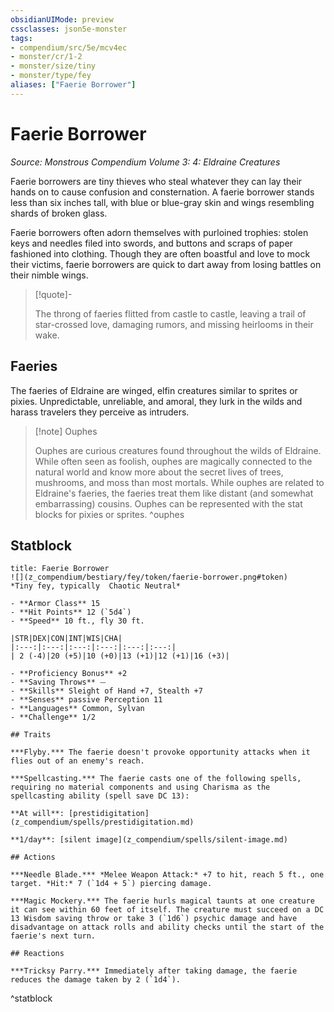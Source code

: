 ```yaml
---
obsidianUIMode: preview
cssclasses: json5e-monster
tags:
- compendium/src/5e/mcv4ec
- monster/cr/1-2
- monster/size/tiny
- monster/type/fey
aliases: ["Faerie Borrower"]
---
```

# Faerie Borrower
*Source: Monstrous Compendium Volume 3: 4: Eldraine Creatures*  

Faerie borrowers are tiny thieves who steal whatever they can lay their hands on to cause confusion and consternation. A faerie borrower stands less than six inches tall, with blue or blue-gray skin and wings resembling shards of broken glass.

Faerie borrowers often adorn themselves with purloined trophies: stolen keys and needles filed into swords, and buttons and scraps of paper fashioned into clothing. Though they are often boastful and love to mock their victims, faerie borrowers are quick to dart away from losing battles on their nimble wings.

> [!quote]-  
> 
> The throng of faeries flitted from castle to castle, leaving a trail of star-crossed love, damaging rumors, and missing heirlooms in their wake.

## Faeries

The faeries of Eldraine are winged, elfin creatures similar to sprites or pixies. Unpredictable, unreliable, and amoral, they lurk in the wilds and harass travelers they perceive as intruders.

> [!note] Ouphes
> 
> Ouphes are curious creatures found throughout the wilds of Eldraine. While often seen as foolish, ouphes are magically connected to the natural world and know more about the secret lives of trees, mushrooms, and moss than most mortals. While ouphes are related to Eldraine's faeries, the faeries treat them like distant (and somewhat embarrassing) cousins. Ouphes can be represented with the stat blocks for pixies or sprites.
^ouphes

## Statblock

```ad-statblock
title: Faerie Borrower
![](z_compendium/bestiary/fey/token/faerie-borrower.png#token)
*Tiny fey, typically  Chaotic Neutral*

- **Armor Class** 15 
- **Hit Points** 12 (`5d4`)
- **Speed** 10 ft., fly 30 ft.

|STR|DEX|CON|INT|WIS|CHA|
|:---:|:---:|:---:|:---:|:---:|:---:|
| 2 (-4)|20 (+5)|10 (+0)|13 (+1)|12 (+1)|16 (+3)|

- **Proficiency Bonus** +2
- **Saving Throws** ⏤
- **Skills** Sleight of Hand +7, Stealth +7
- **Senses** passive Perception 11
- **Languages** Common, Sylvan
- **Challenge** 1/2

## Traits

***Flyby.*** The faerie doesn't provoke opportunity attacks when it flies out of an enemy's reach.

***Spellcasting.*** The faerie casts one of the following spells, requiring no material components and using Charisma as the spellcasting ability (spell save DC 13):

**At will**: [prestidigitation](z_compendium/spells/prestidigitation.md)

**1/day**: [silent image](z_compendium/spells/silent-image.md)

## Actions

***Needle Blade.*** *Melee Weapon Attack:* +7 to hit, reach 5 ft., one target. *Hit:* 7 (`1d4 + 5`) piercing damage.

***Magic Mockery.*** The faerie hurls magical taunts at one creature it can see within 60 feet of itself. The creature must succeed on a DC 13 Wisdom saving throw or take 3 (`1d6`) psychic damage and have disadvantage on attack rolls and ability checks until the start of the faerie's next turn.

## Reactions

***Tricksy Parry.*** Immediately after taking damage, the faerie reduces the damage taken by 2 (`1d4`).
```
^statblock